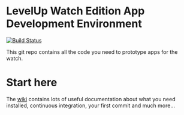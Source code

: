 # LevelUp Watch Edition App Development Environment

[![Build Status](https://circleci.com/gh/twlevelup/mel-2019-sem1-unicorns.svg?style=svg)](https://circleci.com/gh/twlevelup/mel-2019-sem1-unicorns)

This git repo contains all the code you need to prototype apps for the watch.

# Start here

The [wiki](https://github.com/twlevelup/watch_edition_gitpod/wiki) contains lots of useful documentation about what you need installed, continuous integration, your first commit and much more...
